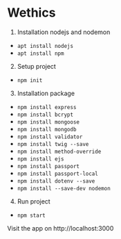 
# Wethics
1. Installation nodejs and nodemon 
- ```apt install nodejs```  
- ```apt install npm```
2. Setup project
- ```npm init```
3. Installation package
- ```npm install express```
- ```npm install bcrypt```
- ```npm install mongoose```
- ```npm install mongodb```
- ```npm install validator```
- ```npm install twig --save```
- ```npm install method-override```
- ```npm install ejs```
- ```npm install passport```
- ```npm install passport-local```
- ```npm install dotenv --save```
- ```npm install --save-dev nodemon```
4. Run project
- ```npm start```

Visit the app on http://localhost:3000